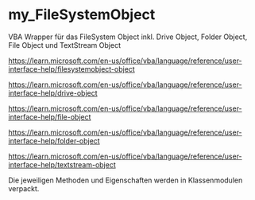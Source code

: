 # my_FileSystemObject
VBA Wrapper für das FileSystem Object inkl. Drive Object, Folder Object, File Object und TextStream Object

https://learn.microsoft.com/en-us/office/vba/language/reference/user-interface-help/filesystemobject-object

https://learn.microsoft.com/en-us/office/vba/language/reference/user-interface-help/drive-object

https://learn.microsoft.com/en-us/office/vba/language/reference/user-interface-help/file-object

https://learn.microsoft.com/en-us/office/vba/language/reference/user-interface-help/folder-object

https://learn.microsoft.com/en-us/office/vba/language/reference/user-interface-help/textstream-object

Die jeweiligen Methoden und Eigenschaften werden in Klassenmodulen verpackt.
